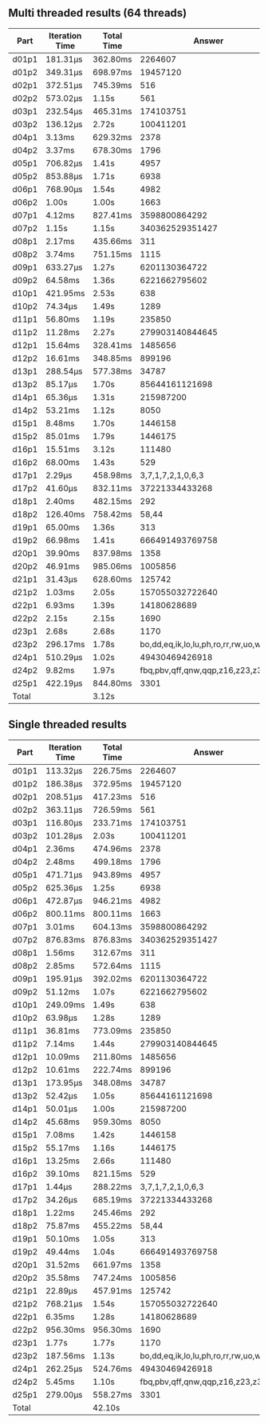 ## Multi threaded results (64 threads)

| Part  | Iteration Time | Total Time |                  Answer                  |
|-------|----------------|------------|------------------------------------------|
| d01p1 |       181.31µs |   362.80ms | 2264607                                  |
| d01p2 |       349.31µs |   698.97ms | 19457120                                 |
| d02p1 |       372.51µs |   745.39ms | 516                                      |
| d02p2 |       573.02µs |      1.15s | 561                                      |
| d03p1 |       232.54µs |   465.31ms | 174103751                                |
| d03p2 |       136.12µs |      2.72s | 100411201                                |
| d04p1 |         3.13ms |   629.32ms | 2378                                     |
| d04p2 |         3.37ms |   678.30ms | 1796                                     |
| d05p1 |       706.82µs |      1.41s | 4957                                     |
| d05p2 |       853.88µs |      1.71s | 6938                                     |
| d06p1 |       768.90µs |      1.54s | 4982                                     |
| d06p2 |          1.00s |      1.00s | 1663                                     |
| d07p1 |         4.12ms |   827.41ms | 3598800864292                            |
| d07p2 |          1.15s |      1.15s | 340362529351427                          |
| d08p1 |         2.17ms |   435.66ms | 311                                      |
| d08p2 |         3.74ms |   751.15ms | 1115                                     |
| d09p1 |       633.27µs |      1.27s | 6201130364722                            |
| d09p2 |        64.58ms |      1.36s | 6221662795602                            |
| d10p1 |       421.95ms |      2.53s | 638                                      |
| d10p2 |        74.34µs |      1.49s | 1289                                     |
| d11p1 |        56.80ms |      1.19s | 235850                                   |
| d11p2 |        11.28ms |      2.27s | 279903140844645                          |
| d12p1 |        15.64ms |   328.41ms | 1485656                                  |
| d12p2 |        16.61ms |   348.85ms | 899196                                   |
| d13p1 |       288.54µs |   577.38ms | 34787                                    |
| d13p2 |        85.17µs |      1.70s | 85644161121698                           |
| d14p1 |        65.36µs |      1.31s | 215987200                                |
| d14p2 |        53.21ms |      1.12s | 8050                                     |
| d15p1 |         8.48ms |      1.70s | 1446158                                  |
| d15p2 |        85.01ms |      1.79s | 1446175                                  |
| d16p1 |        15.51ms |      3.12s | 111480                                   |
| d16p2 |        68.00ms |      1.43s | 529                                      |
| d17p1 |         2.29µs |   458.98ms | 3,7,1,7,2,1,0,6,3                        |
| d17p2 |        41.60µs |   832.11ms | 37221334433268                           |
| d18p1 |         2.40ms |   482.15ms | 292                                      |
| d18p2 |       126.40ms |   758.42ms | 58,44                                    |
| d19p1 |        65.00ms |      1.36s | 313                                      |
| d19p2 |        66.98ms |      1.41s | 666491493769758                          |
| d20p1 |        39.90ms |   837.98ms | 1358                                     |
| d20p2 |        46.91ms |   985.06ms | 1005856                                  |
| d21p1 |        31.43µs |   628.60ms | 125742                                   |
| d21p2 |         1.03ms |      2.05s | 157055032722640                          |
| d22p1 |         6.93ms |      1.39s | 14180628689                              |
| d22p2 |          2.15s |      2.15s | 1690                                     |
| d23p1 |          2.68s |      2.68s | 1170                                     |
| d23p2 |       296.17ms |      1.78s | bo,dd,eq,ik,lo,lu,ph,ro,rr,rw,uo,wx,yg   |
| d24p1 |       510.29µs |      1.02s | 49430469426918                           |
| d24p2 |         9.82ms |      1.97s | fbq,pbv,qff,qnw,qqp,z16,z23,z36          |
| d25p1 |       422.19µs |   844.80ms | 3301                                     |
| Total |                |      3.12s |                                          |


## Single threaded results

| Part  | Iteration Time | Total Time | Answer                                   |
|-------|----------------|------------|------------------------------------------|
| d01p1 |       113.32µs |   226.75ms | 2264607                                  |
| d01p2 |       186.38µs |   372.95ms | 19457120                                 |
| d02p1 |       208.51µs |   417.23ms | 516                                      |
| d02p2 |       363.11µs |   726.59ms | 561                                      |
| d03p1 |       116.80µs |   233.71ms | 174103751                                |
| d03p2 |       101.28µs |      2.03s | 100411201                                |
| d04p1 |         2.36ms |   474.96ms | 2378                                     |
| d04p2 |         2.48ms |   499.18ms | 1796                                     |
| d05p1 |       471.71µs |   943.89ms | 4957                                     |
| d05p2 |       625.36µs |      1.25s | 6938                                     |
| d06p1 |       472.87µs |   946.21ms | 4982                                     |
| d06p2 |       800.11ms |   800.11ms | 1663                                     |
| d07p1 |         3.01ms |   604.13ms | 3598800864292                            |
| d07p2 |       876.83ms |   876.83ms | 340362529351427                          |
| d08p1 |         1.56ms |   312.67ms | 311                                      |
| d08p2 |         2.85ms |   572.64ms | 1115                                     |
| d09p1 |       195.91µs |   392.02ms | 6201130364722                            |
| d09p2 |        51.12ms |      1.07s | 6221662795602                            |
| d10p1 |       249.09ms |      1.49s | 638                                      |
| d10p2 |        63.98µs |      1.28s | 1289                                     |
| d11p1 |        36.81ms |   773.09ms | 235850                                   |
| d11p2 |         7.14ms |      1.44s | 279903140844645                          |
| d12p1 |        10.09ms |   211.80ms | 1485656                                  |
| d12p2 |        10.61ms |   222.74ms | 899196                                   |
| d13p1 |       173.95µs |   348.08ms | 34787                                    |
| d13p2 |        52.42µs |      1.05s | 85644161121698                           |
| d14p1 |        50.01µs |      1.00s | 215987200                                |
| d14p2 |        45.68ms |   959.30ms | 8050                                     |
| d15p1 |         7.08ms |      1.42s | 1446158                                  |
| d15p2 |        55.17ms |      1.16s | 1446175                                  |
| d16p1 |        13.25ms |      2.66s | 111480                                   |
| d16p2 |        39.10ms |   821.15ms | 529                                      |
| d17p1 |         1.44µs |   288.22ms | 3,7,1,7,2,1,0,6,3                        |
| d17p2 |        34.26µs |   685.19ms | 37221334433268                           |
| d18p1 |         1.22ms |   245.46ms | 292                                      |
| d18p2 |        75.87ms |   455.22ms | 58,44                                    |
| d19p1 |        50.10ms |      1.05s | 313                                      |
| d19p2 |        49.44ms |      1.04s | 666491493769758                          |
| d20p1 |        31.52ms |   661.97ms | 1358                                     |
| d20p2 |        35.58ms |   747.24ms | 1005856                                  |
| d21p1 |        22.89µs |   457.91ms | 125742                                   |
| d21p2 |       768.21µs |      1.54s | 157055032722640                          |
| d22p1 |         6.35ms |      1.28s | 14180628689                              |
| d22p2 |       956.30ms |   956.30ms | 1690                                     |
| d23p1 |          1.77s |      1.77s | 1170                                     |
| d23p2 |       187.56ms |      1.13s | bo,dd,eq,ik,lo,lu,ph,ro,rr,rw,uo,wx,yg   |
| d24p1 |       262.25µs |   524.76ms | 49430469426918                           |
| d24p2 |         5.45ms |      1.10s | fbq,pbv,qff,qnw,qqp,z16,z23,z36          |
| d25p1 |       279.00µs |   558.27ms | 3301                                     |
| Total |                |     42.10s |                                          |